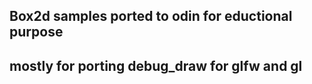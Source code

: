## Box2d samples ported to odin for eductional purpose
## mostly for porting debug_draw for glfw and gl
